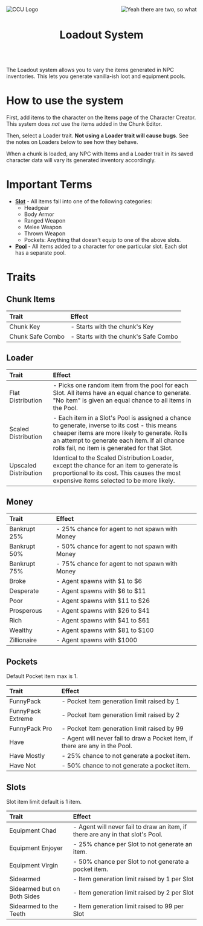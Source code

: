 ﻿<p align="left">
<img src="../Images/CCU_160x160.png" alt="CCU Logo" align="left">
<img src="../Images/CCU_160x160.png" alt="Yeah there are two, so what" align="right">
</p>

<h1 align="center">
<br>
Loadout System
</h1>
<br><br>

The Loadout system allows you to vary the items generated in NPC inventories. This lets you generate vanilla-ish loot and equipment pools.

#		How to use the system
First, add items to the character on the Items page of the Character Creator. This system does *not* use the items added in the Chunk Editor.

Then, select a Loader trait. **Not using a Loader trait will cause bugs**. See the notes on Loaders below to see how they behave.

When a chunk is loaded, any NPC with Items and a Loader trait in its saved character data will vary its generated inventory accordingly.

#		Important Terms
* **<u>Slot</u>** - All items fall into one of the following categories:
  * Headgear
  * Body Armor
  * Ranged Weapon
  * Melee Weapon
  * Thrown Weapon
  * Pockets: Anything that doesn't equip to one of the above slots.
* **<u>Pool</u>** - All items added to a character for one particular slot. Each slot has a separate pool.

#	Traits 

##		Chunk Items

|Trait												|Effect													|
|:--------------------------------------------------|:------------------------------------------------------|
|Chunk Key											|- Starts with the chunk's Key
|Chunk Safe Combo									|- Starts with the chunk's Safe Combo

##		Loader

|Trait												|Effect													|
|:--------------------------------------------------|:------------------------------------------------------|
|Flat Distribution									|- Picks one random item from the pool for each Slot. All items have an equal chance to generate. "No item" is given an equal chance to all items in the Pool.
|Scaled Distribution								|- Each item in a Slot's Pool is assigned a chance to generate, inverse to its cost - this means cheaper items are more likely to generate. Rolls an attempt to generate each item. If all chance rolls fail, no item is generated for that Slot.
|Upscaled Distribution								|Identical to the Scaled Distribution Loader, except the chance for an item to generate is proportional to its cost. This causes the most expensive items selected to be more likely.

##		Money

|Trait												|Effect													|
|:--------------------------------------------------|:------------------------------------------------------|
|Bankrupt 25%										|- 25% chance for agent to not spawn with Money
|Bankrupt 50%										|- 50% chance for agent to not spawn with Money
|Bankrupt 75%										|- 75% chance for agent to not spawn with Money
|Broke												|- Agent spawns with $1 to $6
|Desperate											|- Agent spawns with $6 to $11
|Poor												|- Agent spawns with $11 to $26
|Prosperous											|- Agent spawns with $26 to $41
|Rich												|- Agent spawns with $41 to $61
|Wealthy											|- Agent spawns with $81 to $100
|Zillionaire										|- Agent spawns with $1000

##		Pockets
Default Pocket item max is 1.

|Trait												|Effect													|
|:--------------------------------------------------|:------------------------------------------------------|
|FunnyPack											|- Pocket Item generation limit raised by 1
|FunnyPack Extreme									|- Pocket Item generation limit raised by 2
|FunnyPack Pro										|- Pocket Item generation limit raised by 99
|Have												|- Agent will never fail to draw a Pocket item, if there are any in the Pool.
|Have Mostly										|- 25% chance to not generate a pocket item.
|Have Not											|- 50% chance to not generate a pocket item.

##		Slots
Slot item limit default is 1 item.

|Trait												|Effect													|
|:--------------------------------------------------|:------------------------------------------------------|
|Equipment Chad										|- Agent will never fail to draw an item, if there are any in that slot's Pool.
|Equipment Enjoyer									|- 25% chance per Slot to not generate an item.
|Equipment Virgin									|- 50% chance per Slot to not generate a pocket item.
|Sidearmed											|- Item generation limit raised by 1 per Slot
|Sidearmed but on Both Sides						|- Item generation limit raised by 2 per Slot
|Sidearmed to the Teeth								|- Item generation limit raised to 99 per Slot